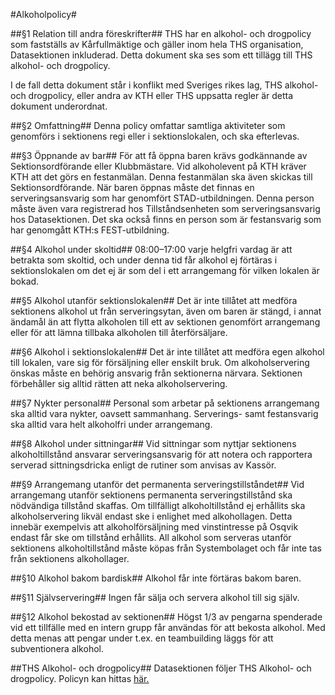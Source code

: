 #Alkoholpolicy#

##§1 Relation till andra föreskrifter##
THS har en alkohol- och drogpolicy som fastställs av Kårfullmäktige och gäller inom hela THS organisation, Datasektionen inkluderad. Detta dokument ska ses som ett tillägg till THS alkohol- och drogpolicy.

I de fall detta dokument står i konflikt med Sveriges rikes lag, THS alkohol- och drogpolicy, eller andra av KTH eller THS uppsatta regler är detta dokument underordnat.

##§2 Omfattning##
Denna policy omfattar samtliga aktiviteter som genomförs i sektionens regi eller i sektionslokalen, och ska efterlevas.

##§3 Öppnande av bar##
För att få öppna baren krävs godkännande av Sektionsordförande eller Klubbmästare. Vid alkoholevent på KTH kräver KTH att det görs en festanmälan. Denna festanmälan ska även skickas till Sektionsordförande. När baren öppnas måste det finnas en serveringsansvarig som har genomfört STAD-utbildningen. Denna person måste även vara registrerad hos Tillståndsenheten som serveringsansvarig hos Datasektionen. Det ska också finns en person som är festansvarig som har genomgått KTH:s FEST-utbildning.


##§4 Alkohol under skoltid##
08:00–17:00 varje helgfri vardag är att betrakta som skoltid, och under denna tid får alkohol ej förtäras i sektionslokalen om det ej är som del i ett arrangemang för vilken lokalen är bokad.

##§5 Alkohol utanför sektionslokalen##
Det är inte tillåtet att medföra sektionens alkohol ut från serveringsytan, även om baren är stängd, i annat ändamål än att flytta alkoholen till ett av sektionen genomfört arrangemang eller för att lämna tillbaka alkoholen till återförsäljare.

##§6 Alkohol i sektionslokalen##
Det är inte tillåtet att medföra egen alkohol till lokalen, vare sig för försäljning eller enskilt bruk. Om alkoholservering önskas måste en behörig ansvarig från sektionerna närvara. Sektionen förbehåller sig alltid rätten att neka alkoholservering.

##§7 Nykter personal##
Personal som arbetar på sektionens arrangemang ska alltid vara nykter, oavsett sammanhang. Serverings- samt festansvarig ska alltid vara helt alkoholfri under arrangemang.

##§8 Alkohol under sittningar##
Vid sittningar som nyttjar sektionens alkoholtillstånd ansvarar serveringsansvarig för att notera och rapportera serverad sittningsdricka enligt de rutiner som anvisas av Kassör.

##§9 Arrangemang utanför det permanenta serveringstillståndet##
Vid arrangemang utanför sektionens permanenta serveringstillstånd ska nödvändiga tillstånd skaffas. Om tillfälligt alkoholtillstånd ej erhållits ska alkoholservering likväl endast ske i enlighet med alkohollagen. Detta innebär exempelvis att alkoholförsäljning med vinstintresse på Osqvik endast får ske om tillstånd erhållits. All alkohol som serveras utanför sektionens alkoholtillstånd måste köpas från Systembolaget och får inte tas från sektionens alkohollager.

##§10 Alkohol bakom bardisk##
Alkohol får inte förtäras bakom baren.

##§11 Självservering##
Ingen får sälja och servera alkohol till sig själv.

##§12 Alkohol bekostad av sektionen##
Högst 1/3 av pengarna spenderade vid ett tillfälle med en intern grupp får användas för att bekosta alkohol. Med detta menas att pengar under t.ex. en teambuilding läggs för att subventionera alkohol.

##THS Alkohol- och drogpolicy##
Datasektionen följer THS Alkohol- och drogpolicy. Policyn kan hittas [här.](https://ths.kth.se/general/ths-central/policy-documents-and-meeting-protocols)
